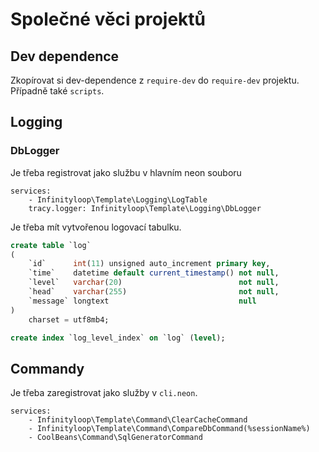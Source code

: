 # Společné věci projektů

## Dev dependence

Zkopírovat si dev-dependence z `require-dev` do `require-dev` projektu. Případně také `scripts`.

## Logging

### DbLogger

Je třeba registrovat jako službu v hlavním neon souboru

```neon
services:
    - Infinityloop\Template\Logging\LogTable
    tracy.logger: Infinityloop\Template\Logging\DbLogger
```

Je třeba mít vytvořenou logovací tabulku.

```sql
create table `log`
(
    `id`      int(11) unsigned auto_increment primary key,
    `time`    datetime default current_timestamp() not null,
    `level`   varchar(20)                          not null,
    `head`    varchar(255)                         not null,
    `message` longtext                             null
)
    charset = utf8mb4;

create index `log_level_index` on `log` (level);
```

## Commandy

Je třeba zaregistrovat jako služby v `cli.neon`.

```neon
services:
    - Infinityloop\Template\Command\ClearCacheCommand
    - Infinityloop\Template\Command\CompareDbCommand(%sessionName%)
    - CoolBeans\Command\SqlGeneratorCommand
```
